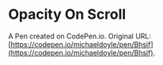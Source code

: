 # Opacity On Scroll

A Pen created on CodePen.io. Original URL: [https://codepen.io/michaeldoyle/pen/Bhsif](https://codepen.io/michaeldoyle/pen/Bhsif).


